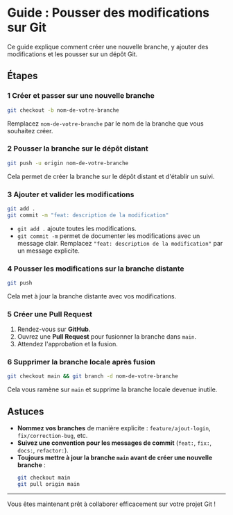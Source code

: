 # Guide : Pousser des modifications sur Git

Ce guide explique comment créer une nouvelle branche, y ajouter des modifications et les pousser sur un dépôt Git.

##  Étapes

### 1️ Créer et passer sur une nouvelle branche
```sh
git checkout -b nom-de-votre-branche
```
Remplacez `nom-de-votre-branche` par le nom de la branche que vous souhaitez créer.

### 2️ Pousser la branche sur le dépôt distant
```sh
git push -u origin nom-de-votre-branche
```
Cela permet de créer la branche sur le dépôt distant et d'établir un suivi.

### 3️ Ajouter et valider les modifications
```sh
git add .
git commit -m "feat: description de la modification"
```
- `git add .` ajoute toutes les modifications.
- `git commit -m` permet de documenter les modifications avec un message clair. Remplacez `"feat: description de la modification"` par un message explicite.

### 4️ Pousser les modifications sur la branche distante
```sh
git push
```
Cela met à jour la branche distante avec vos modifications.

### 5️ Créer une Pull Request
1. Rendez-vous sur **GitHub**.
2. Ouvrez une **Pull Request** pour fusionner la branche dans `main`.
3. Attendez l'approbation et la fusion.

### 6️ Supprimer la branche locale après fusion
```sh
git checkout main && git branch -d nom-de-votre-branche
```
Cela vous ramène sur `main` et supprime la branche locale devenue inutile.

##  Astuces
- **Nommez vos branches** de manière explicite : `feature/ajout-login`, `fix/correction-bug`, etc.
- **Suivez une convention pour les messages de commit** (`feat:`, `fix:`, `docs:`, `refactor:`).
- **Toujours mettre à jour la branche `main` avant de créer une nouvelle branche** :
  ```sh
  git checkout main
  git pull origin main
  ```

---
 Vous êtes maintenant prêt à collaborer efficacement sur votre projet Git ! 

